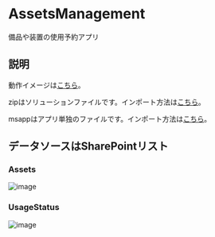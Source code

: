 # AssetsManagement
備品や装置の使用予約アプリ

## 説明
動作イメージは[こちら](https://github.com/user-attachments/assets/27b72f27-9946-4139-a1b2-745f5a67c176)。

zipはソリューションファイルです。インポート方法は[こちら](https://learn.microsoft.com/ja-jp/power-apps/maker/data-platform/import-update-export-solutions)。

msappはアプリ単独のファイルです。インポート方法は[こちら](https://learn.microsoft.com/ja-jp/power-apps/maker/canvas-apps/export-import-single-app)。

## データソースはSharePointリスト
### Assets
![image](https://github.com/user-attachments/assets/e1c3c188-4b90-411e-9407-e948411f634a)


### UsageStatus
![image](https://github.com/user-attachments/assets/afdcfa29-057f-49e5-a9a1-2710c818f846)
